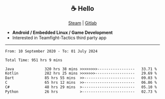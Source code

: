 <h2 align="center"> ☕ Hello </h2>

<p align="center">
  <a href="https://steamcommunity.com/id/Niforances/">Steam</a> |
  <a href="https://gitlab.com/niforances">Gitlab</a>
</p>

 - **Android / Embedded Linux / Game Development**
 - Interested in Teamfight-Tactics third party app

------

<!--START_SECTION:waka-->

```txt
From: 10 September 2020 - To: 01 July 2024

Total Time: 951 hrs 9 mins

Java              320 hrs 38 mins >>>>>>>>-----------------   33.71 %
Kotlin            282 hrs 25 mins >>>>>>>------------------   29.69 %
Dart              85 hrs 55 mins  >>-----------------------   09.03 %
C                 65 hrs 12 mins  >>-----------------------   06.86 %
C#                48 hrs 29 mins  >------------------------   05.10 %
Python            26 hrs          >------------------------   02.73 %
```

<!--END_SECTION:waka-->
